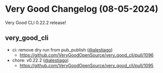 # Very Good Changelog (08-05-2024)

Very Good CLI 0.22.2 release!

## very_good_cli

- ci: remove dry run from pub_publish ([@alestiago](https://github.com/alestiago))
  - https://github.com/VeryGoodOpenSource/very_good_cli/pull/1096
- chore: v0.22.2 ([@alestiago](https://github.com/alestiago))
  - https://github.com/VeryGoodOpenSource/very_good_cli/pull/1095
